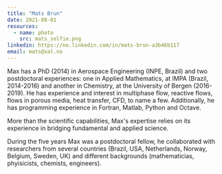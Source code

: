 ```yaml
---
title: "Mats Brun"
date: 2021-08-01
resources:
  - name: photo
    src: mats_selfie.png
linkedin: https://no.linkedin.com/in/mats-brun-a3b46b117
email: mats@xal.no
---
```



Max has a PhD (2014) in Aerospace Engineering (INPE, Brazil) and two postdoctoral experiences: one in Applied Mathematics, at IMPA (Brazil, 2014-2016) and another in Chemistry, at the University of Bergen (2016-2019). He has experience and interest in multiphase flow, reactive flows, flows in porous media, heat transfer, CFD, to name a few. Additionally, he has programming experience in Fortran, Matlab, Python and Octave.

More than the scientific capabilities, Max's expertise relies on its experience in bridging fundamental and applied science. 

<!--more-->

During the five years Max was a postdoctoral fellow, he collaborated with researchers from several countries (Brazil, USA, Netherlands, Norway, Belgium, Sweden, UK) and different backgrounds (mathematicias, phyisicists, chemists, engineers).
